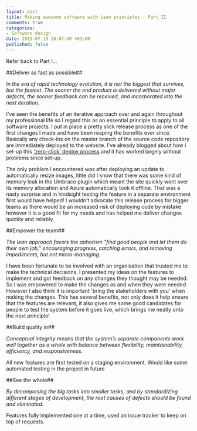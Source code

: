 ```yaml
---
layout: post
title: Making awesome software with Lean principles - Part II
comments: true
categories: 
- Software design
date: 2015-07-19 18:07:49 +01:00
published: false
---
```


Refer back to Part I...

##Deliver as fast as possible##

*In the era of rapid technology evolution, it is not the biggest that survives, but the fastest. The sooner the end product is delivered without major defects, the sooner feedback can be received, and incorporated into the next iteration.*

I've seen the benefits of an iterative approach over and again throughout my professional life so I regard this as an essential principle to apply to all software projects. I put in place a pretty slick release process as one of the first changes I made and have been reaping the benefits ever since. Basically any check-ins on the master branch of the source code repository are immediately deployed to the website. I've already blogged about how I set-up this ['zero-click' deploy process](http://bakingwebsites.co.uk/2014/07/02/automated-azure-deployments/) and it has worked largely without problems since set-up. 

The only problem I encountered was after deploying an update to automatically resize images, little did I know that there was some kind of memory leak in the Umbraco plugin which meant the site quickly went over its memory allocation and Azure automatically took it offline. That was a nasty surprise and in hindsight testing the feature in a separate environment first would have helped! I wouldn't advocate this release process for bigger teams as there would be an increased risk of deploying code by mistake however it is a good fit for my needs and has helped me deliver changes quickly and reliably.

##Empower the team##
      
*The lean approach favors the aphorism "find good people and let them do their own job," encouraging progress, catching errors, and removing impediments, but not micro-managing.*

I have been fortunate to be involved with an organisation that trusted me to make the technical decisions. I presented my ideas on the features to implement and got feedback on any changes they thought may be needed. So I was empowered to make the changes as and when they were needed. However I also think it is important 'bring the stakeholders with you' when making the changes. This has several benefits, not only does it help ensure that the features are relevant, it also gives me some good candidates for people to test the system before it goes live, which brings me neatly onto the next principle!

##Build quality in##

*Conceptual integrity means that the system’s separate components work well together as a whole with balance between flexibility, maintainability, efficiency, and responsiveness.*

All new features are first tested on a staging environment. Would like some automated testing in the project in future

##See the whole##

*By decomposing the big tasks into smaller tasks, and by standardizing different stages of development, the root causes of defects should be found and eliminated.*

Features fully implemented one at a time, used an issue tracker to keep on top of requests.



